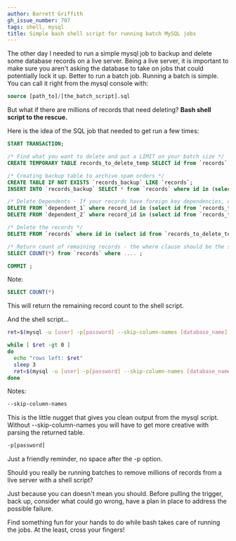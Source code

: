 ```yaml
---
author: Barrett Griffith
gh_issue_number: 707
tags: shell, mysql
title: Simple bash shell script for running batch MySQL jobs
---
```


The other day I needed to run a simple mysql job to backup and delete some database records on a live server. Being a live server, it is important to make sure you aren't asking the database to take on jobs that could potentially lock it up. Better to run a batch job. Running a batch is simple. You can call it right from the mysql console with:

```sql
source [path_to]/[the_batch_script].sql
```

But what if there are millions of records that need deleting? **Bash shell script to the rescue.**

Here is the idea of the SQL job that needed to get run a few times:

```sql
START TRANSACTION;

/* Find what you want to delete and put a LIMIT on your batch size */
CREATE TEMPORARY TABLE records_to_delete_temp SELECT id from `records` where ..... limit 1000;

/* Creating backup table to archive spam orders */
CREATE TABLE IF NOT EXISTS `records_backup` LIKE `records`;
INSERT INTO `records_backup` SELECT * from `records` where id in (select id from `records_to_delete_temp`);

/* Delete Dependents - If your records have foreign key dependencies, delete them first */
DELETE FROM `dependent_1` where record_id in (select id from `records_to_delete_temp`);
DELETE FROM `dependent_2` where record_id in (select id from `records_to_delete_temp`);

/* Delete the records */
DELETE FROM `records` where id in (select id from `records_to_delete_temp`);

/* Return count of remaining records - the where clause should be the same as the original select for the records to delete */
SELECT COUNT(*) from `records` where .... ;

COMMIT ;
```

Note:

```sql
SELECT COUNT(*)
```

This will return the remaining record count to the shell script.

And the shell script...

```bash
ret=$(mysql -u [user] -p[password] --skip-column-names [database_name]  &lt; [the_batch_script].sql)

while [ $ret -gt 0 ]
do
  echo "rows left: $ret"
  sleep 3
  ret=$(mysql -u [user] -p[password] --skip-column-names [database_name]  &lt; [the_batch_script].sql)
done
```

Notes:

```bash
--skip-column-names
```

This is the little nugget that gives you clean output from the mysql script. Without --skip-column-names you will have to get more creative with parsing the returned table.

```bash
-p[password]
```

Just a friendly reminder, no space after the -p option.

Should you really be running batches to remove millions of records from a live server with a shell script?

Just because you can doesn't mean you should. Before pulling the trigger, back up, consider what could go wrong, have a plan in place to address the possible failure.

Find something fun for your hands to do while bash takes care of running the jobs. At the least, cross your fingers!

